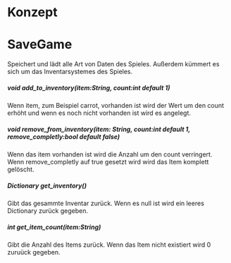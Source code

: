 # Konzept

# SaveGame
Speichert und lädt alle Art von Daten des Spieles. Außerdem kümmert es sich um das Inventarsystemes des Spieles.

##### void add_to_inventory(item:String, count:int default 1)
Wenn item, zum Beispiel carrot, vorhanden ist wird der Wert um den count erhöht und wenn es noch nicht vorhanden ist wird es angelegt.

##### void remove_from_inventory(item: String, count:int default 1, remove_completly:bool default false)
Wenn das item vorhanden ist wird die Anzahl um den count verringert. Wenn remove_completly auf true gesetzt wird wird das Item komplett gelöscht.

##### Dictionary get_inventory()
Gibt das gesammte Inventar zurück. Wenn es null ist wird ein leeres Dictionary zurück gegeben.

##### int get_item_count(item:String)
Gibt die Anzahl des Items zurück. Wenn das Item nicht existiert wird 0 zuruück gegeben.